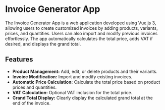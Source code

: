 # Invoice Generator App

The Invoice Generator App is a web application developed using Vue.js 3, allowing users to create customized invoices by adding products, variants, prices, and quantities. Users can also import and modify previous invoices effortlessly. The app automatically calculates the total price, adds VAT if desired, and displays the grand total.

## Features

- **Product Management:** Add, edit, or delete products and their variants.
- **Invoice Modification:** Import and modify existing invoices.
- **Automatic Price Calculation:** Calculate the total price based on product prices and quantities.
- **VAT Calculation:** Optional VAT inclusion for the total price.
- **Grand Total Display:** Clearly display the calculated grand total at the end of the invoice.
